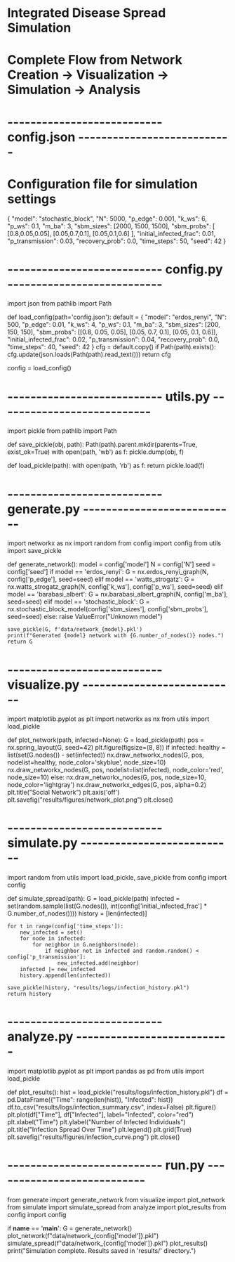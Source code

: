 # Integrated Disease Spread Simulation
# Complete Flow from Network Creation → Visualization → Simulation → Analysis

# --------------------------- config.json ---------------------------
# Configuration file for simulation settings

{
  "model": "stochastic_block",
  "N": 5000,
  "p_edge": 0.001,
  "k_ws": 6,
  "p_ws": 0.1,
  "m_ba": 3,
  "sbm_sizes": [2000, 1500, 1500],
  "sbm_probs": [ [0.8,0.05,0.05], [0.05,0.7,0.1], [0.05,0.1,0.6] ],
  "initial_infected_frac": 0.01,
  "p_transmission": 0.03,
  "recovery_prob": 0.0,
  "time_steps": 50,
  "seed": 42
}

# --------------------------- config.py ---------------------------
import json
from pathlib import Path

def load_config(path='config.json'):
    default = {
        "model": "erdos_renyi",
        "N": 500,
        "p_edge": 0.01,
        "k_ws": 4,
        "p_ws": 0.1,
        "m_ba": 3,
        "sbm_sizes": [200, 150, 150],
        "sbm_probs": [[0.8, 0.05, 0.05], [0.05, 0.7, 0.1], [0.05, 0.1, 0.6]],
        "initial_infected_frac": 0.02,
        "p_transmission": 0.04,
        "recovery_prob": 0.0,
        "time_steps": 40,
        "seed": 42
    }
    cfg = default.copy()
    if Path(path).exists():
        cfg.update(json.loads(Path(path).read_text()))
    return cfg

config = load_config()

# --------------------------- utils.py ---------------------------
import pickle
from pathlib import Path

def save_pickle(obj, path):
    Path(path).parent.mkdir(parents=True, exist_ok=True)
    with open(path, 'wb') as f:
        pickle.dump(obj, f)

def load_pickle(path):
    with open(path, 'rb') as f:
        return pickle.load(f)

# --------------------------- generate.py ---------------------------
import networkx as nx
import random
from config import config
from utils import save_pickle

def generate_network():
    model = config['model']
    N = config['N']
    seed = config['seed']
    if model == 'erdos_renyi':
        G = nx.erdos_renyi_graph(N, config['p_edge'], seed=seed)
    elif model == 'watts_strogatz':
        G = nx.watts_strogatz_graph(N, config['k_ws'], config['p_ws'], seed=seed)
    elif model == 'barabasi_albert':
        G = nx.barabasi_albert_graph(N, config['m_ba'], seed=seed)
    elif model == 'stochastic_block':
        G = nx.stochastic_block_model(config['sbm_sizes'], config['sbm_probs'], seed=seed)
    else:
        raise ValueError("Unknown model")

    save_pickle(G, f'data/network_{model}.pkl')
    print(f"Generated {model} network with {G.number_of_nodes()} nodes.")
    return G

# --------------------------- visualize.py ---------------------------
import matplotlib.pyplot as plt
import networkx as nx
from utils import load_pickle

def plot_network(path, infected=None):
    G = load_pickle(path)
    pos = nx.spring_layout(G, seed=42)
    plt.figure(figsize=(8, 8))
    if infected:
        healthy = list(set(G.nodes()) - set(infected))
        nx.draw_networkx_nodes(G, pos, nodelist=healthy, node_color='skyblue', node_size=10)
        nx.draw_networkx_nodes(G, pos, nodelist=list(infected), node_color='red', node_size=10)
    else:
        nx.draw_networkx_nodes(G, pos, node_size=10, node_color='lightgray')
    nx.draw_networkx_edges(G, pos, alpha=0.2)
    plt.title("Social Network")
    plt.axis('off')
    plt.savefig("results/figures/network_plot.png")
    plt.close()

# --------------------------- simulate.py ---------------------------
import random
from utils import load_pickle, save_pickle
from config import config

def simulate_spread(path):
    G = load_pickle(path)
    infected = set(random.sample(list(G.nodes()), int(config['initial_infected_frac'] * G.number_of_nodes())))
    history = [len(infected)]

    for t in range(config['time_steps']):
        new_infected = set()
        for node in infected:
            for neighbor in G.neighbors(node):
                if neighbor not in infected and random.random() < config['p_transmission']:
                    new_infected.add(neighbor)
        infected |= new_infected
        history.append(len(infected))

    save_pickle(history, "results/logs/infection_history.pkl")
    return history

# --------------------------- analyze.py ---------------------------
import matplotlib.pyplot as plt
import pandas as pd
from utils import load_pickle

def plot_results():
    hist = load_pickle("results/logs/infection_history.pkl")
    df = pd.DataFrame({"Time": range(len(hist)), "Infected": hist})
    df.to_csv("results/logs/infection_summary.csv", index=False)
    plt.figure()
    plt.plot(df["Time"], df["Infected"], label="Infected", color="red")
    plt.xlabel("Time")
    plt.ylabel("Number of Infected Individuals")
    plt.title("Infection Spread Over Time")
    plt.legend()
    plt.grid(True)
    plt.savefig("results/figures/infection_curve.png")
    plt.close()

# --------------------------- run.py ---------------------------
from generate import generate_network
from visualize import plot_network
from simulate import simulate_spread
from analyze import plot_results
from config import config

if __name__ == '__main__':
    G = generate_network()
    plot_network(f"data/network_{config['model']}.pkl")
    simulate_spread(f"data/network_{config['model']}.pkl")
    plot_results()
    print("Simulation complete. Results saved in 'results/' directory.")
